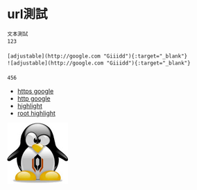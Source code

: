 # url測試

```txt
文本測試
123

[adjustable](http://google.com "Giiidd"){:target="_blank"}
![adjustable](http://google.com "Giiidd"){:target="_blank"}

456
```

* [https google](https://www.google.com)
* [http google](http://www.google.com)
* [highlight](home/highlight)
* [root highlight](/home/highlight)

![tux](assets/tux.jpg)
